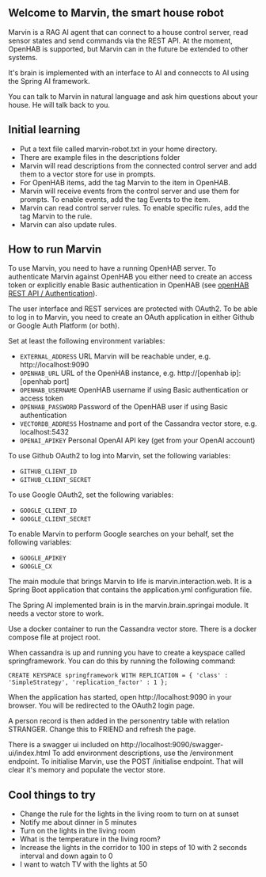 ## Welcome to Marvin, the smart house robot

Marvin is a RAG AI agent that can connect to a house control server, read sensor states and send commands via
the REST API. At the moment, OpenHAB is supported, but Marvin can in the future be extended to other systems.

It's brain is implemented with an interface to AI and conneccts to AI using the Spring AI framework.

You can talk to Marvin in natural language and ask him questions about your house. He will talk back to you.

## Initial learning

* Put a text file called marvin-robot.txt in your home directory.
* There are example files in the descriptions folder
* Marvin will read descriptions from the connected control server and add them to a vector store for use in prompts.
* For OpenHAB items, add the tag Marvin to the item in OpenHAB.
* Marvin will receive events from the control server and use them for prompts. To enable events, add the tag Events to the item.
* Marvin can read control server rules. To enable specific rules, add the tag Marvin to the rule.
* Marvin can also update rules.

## How to run Marvin

To use Marvin, you need to have a running OpenHAB server. To authenticate Marvin against OpenHAB you either
need to create an access token or explicitly enable Basic authentication in OpenHAB
(see [openHAB REST API / Authentication](https://www.openhab.org/docs/configuration/restdocs.html#authentication)).

The user interface and REST services are protected with OAuth2. To be able to log in to Marvin, you
need to create an OAuth application in either Github or Google Auth Platform (or both).

Set at least the following environment variables:

* `EXTERNAL_ADDRESS` URL Marvin will be reachable under, e.g. http://localhost:9090
* `OPENHAB_URL` URL of the OpenHAB instance, e.g. http://[openhab ip]:[openhab port]
* `OPENHAB_USERNAME` OpenHAB username if using Basic authentication or access token
* `OPENHAB_PASSWORD` Password of the OpenHAB user if using Basic authentication
* `VECTORDB_ADDRESS` Hostname and port of the Cassandra vector store, e.g. localhost:5432
* `OPENAI_APIKEY` Personal OpenAI API key (get from your OpenAI account)

To use Github OAuth2 to log into Marvin, set the following variables:

* `GITHUB_CLIENT_ID`
* `GITHUB_CLIENT_SECRET`

To use Google OAuth2, set the following variables:

* `GOOGLE_CLIENT_ID`
* `GOOGLE_CLIENT_SECRET`

To enable Marvin to perform Google searches on your behalf, set the following variables:

* `GOOGLE_APIKEY`
* `GOOGLE_CX`

The main module that brings Marvin to life is marvin.interaction.web. It is a Spring Boot application
that contains the application.yml configuration file.

The Spring AI implemented brain is in the marvin.brain.springai module. It needs a vector store to work.

Use a docker container to run the Cassandra vector store. There is a docker compose file at project root.

When cassandra is up and running you have to create a keyspace called springframework.
You can do this by running the following command:

```
CREATE KEYSPACE springframework WITH REPLICATION = { 'class' : 'SimpleStrategy', 'replication_factor' : 1 };
```

When the application has started, open http://localhost:9090 in your browser. You will be redirected to the OAuth2 login page.

A person record is then added in the personentry table with relation STRANGER. Change this to FRIEND and refresh the page.

There is a swagger ui included on http://localhost:9090/swagger-ui/index.html
To add environment descriptions, use the /environment endpoint.
To initialise Marvin, use the POST /initialise endpoint. That will clear it's memory and populate the vector store.


## Cool things to try
* Change the rule for the lights in the living room to turn on at sunset
* Notify me about dinner in 5 minutes
* Turn on the lights in the living room
* What is the temperature in the living room?
* Increase the lights in the corridor to 100 in steps of 10 with 2 seconds interval and down again to 0
* I want to watch TV with the lights at 50
